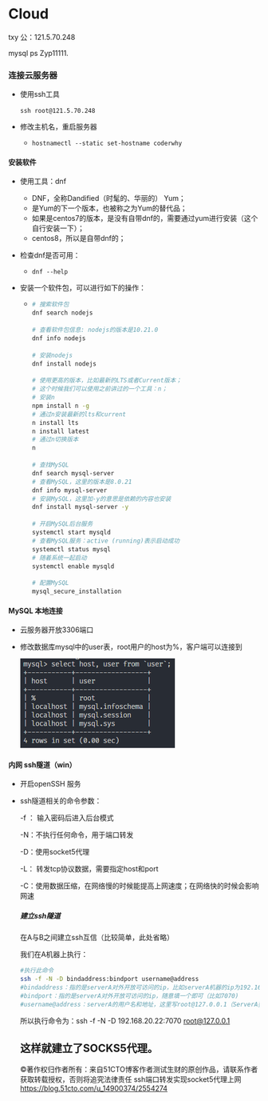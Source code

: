 # Cloud

txy 公：121.5.70.248

mysql ps Zyp11111.

### 连接云服务器

- 使用ssh工具

  `ssh root@121.5.70.248`

- 修改主机名，重启服务器

  - `hostnamectl --static set-hostname coderwhy`

#### 安装软件

- 使用工具：dnf

  - DNF，全称Dandified（时髦的、华丽的） Yum； 
  - 是Yum的下⼀个版本，也被称之为Yum的替代品； 
  - 如果是centos7的版本，是没有⾃带dnf的，需要通过yum进⾏安装（这个⾃⾏安装⼀下）； 
  - centos8，所以是⾃带dnf的；

- 检查dnf是否可用：

  - `dnf --help`

- 安装⼀个软件包，可以进⾏如下的操作：

  - ```sh
    # 搜索软件包
    dnf search nodejs
    
    # 查看软件包信息: nodejs的版本是10.21.0
    dnf info nodejs
    
    # 安装nodejs
    dnf install nodejs
    
    # 使⽤更⾼的版本，⽐如最新的LTS或者Current版本；
    # 这个时候我们可以使⽤之前讲过的⼀个⼯具：n；
    # 安装n
    npm install n -g
    # 通过n安装最新的lts和current
    n install lts
    n install latest
    # 通过n切换版本
    n
    
    # 查找MySQL
    dnf search mysql-server
    # 查看MySQL，这⾥的版本是8.0.21
    dnf info mysql-server
    # 安装MySQL，这⾥加-y的意思是依赖的内容也安装
    dnf install mysql-server -y
    
    # 开启MySQL后台服务
    systemctl start mysqld
    # 查看MySQL服务：active (running)表示启动成功
    systemctl status mysql
    # 随着系统⼀起启动
    systemctl enable mysqld
    
    # 配置MySQL
    mysql_secure_installation
    ```

#### MySQL 本地连接

- 云服务器开放3306端口

- 修改数据库mysql中的user表，root用户的host为%，客户端可以连接到

  ![image-20220718104103442](服务器.assets/image-20220718104103442.png)

#### 内网 ssh隧道（win）

- 开启openSSH 服务

- ssh隧道相关的命令参数：

  -f ： 输入密码后进入后台模式

  -N：不执行任何命令，用于端口转发

  -D：使用socket5代理

  -L： 转发tcp协议数据，需要指定host和port

  -C：使用数据压缩，在网络慢的时候能提高上网速度；在网络快的时候会影响网速

  ##### 建立ssh隧道

  在A与B之间建立ssh互信（比较简单，此处省略）

  我们在A机器上执行：

  ```sh
  #执行此命令
  ssh -f -N -D bindaddress:bindport username@address
  #bindaddress：指的是serverA对外开放可访问的ip，比如serverA机器的ip为192.168.20.22（本地电脑可以ping通此ip）
  #bindport：指的是serverA对外开放可访问的ip，随意填一个即可（比如7070)
  #username@address：serverA的用户名和地址，这里写root@127.0.0.1（ServerA要和自身建立互信）
  ```

  所以执行命令为：ssh -f -N -D 192.168.20.22:7070 root@127.0.0.1

  这样就建立了SOCKS5代理。
  -----------------------------------
  ©著作权归作者所有：来自51CTO博客作者测试生财的原创作品，请联系作者获取转载授权，否则将追究法律责任
  ssh端口转发实现socket5代理上网
  https://blog.51cto.com/u_14900374/2554274
